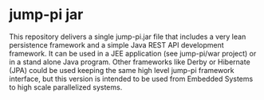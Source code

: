 # jump-pi jar

This repository delivers a single jump-pi.jar file that includes a very lean persistence framework and a simple Java REST API development framework. 
It can be used in a JEE application (see jump-pi/war project) or in a stand alone Java program.
Other frameworks like Derby or Hibernate (JPA) could be used keeping the same high level jump-pi framework interface, but this version is intended to be used from Embedded Systems to high scale parallelized systems.
